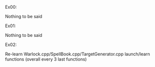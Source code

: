 Ex00:

Nothing to be said


Ex01:

Nothing to be said

Ex02:

Re-learn Warlock.cpp/SpellBook.cpp/TargetGenerator.cpp
launch/learn functions
(overall every 3 last functions)
